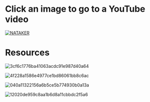 # Click an image to go to a YouTube video
[![NATAKER](https://i.ytimg.com/vi/5f75U9QDdjI/hq720.jpg?sqp=-oaymwEcCOgCEMoBSFXyq4qpAw4IARUAAIhCGAFwAcABBg==&rs=AOn4CLCse-Wl6muDZWf0SvN85ha--B3tAg)](https://youtu.be/5f75U9QDdjI?si=D4848Y7dkdbzjiKq)


# Resources
![3cf6c1776ba41063acdc91e987d40a64](https://github.com/HyunsuYu/NATAKER_Project/assets/63137431/28f9931f-d469-4f3d-9ed7-8d394b3a7d45)

![4f228a1586e4977ce1bd86061bb8c6ac](https://github.com/HyunsuYu/NATAKER_Project/assets/63137431/4b84f6a2-9b7b-4436-acc3-570af0b7be0b)

![040a11322156a6b5ce5b774930b0a13a](https://github.com/HyunsuYu/NATAKER_Project/assets/63137431/fabd50b4-8359-46da-bde3-5e3378575f14)

![12020de959c8aa1b6d8a11cbbdc2f5a6](https://github.com/HyunsuYu/NATAKER_Project/assets/63137431/e0bcb5d1-b9f5-410b-8df9-f6fd0309abb8)
